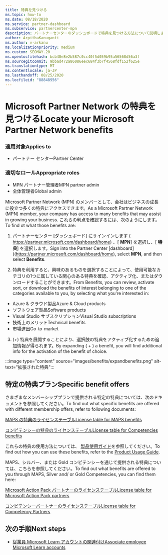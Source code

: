 ```yaml
---
title: 特典を見つける
ms.topic: how-to
ms.date: 08/18/2020
ms.service: partner-dashboard
ms.subservice: partnercenter-mpn
description: パートナーセンターのダッシュボードで特典を見つける方法について説明します。
author: ArpithaKanuganti
ms.author: v-arkanu
ms.localizationpriority: medium
ms.custom: SEOMAY.20
ms.openlocfilehash: bcb48e8e2b587c0cc40f5d059b95a56568d56a3f
ms.sourcegitcommit: 9bbad472a86086eec684f3b7f4568fdf152f625e
ms.translationtype: MT
ms.contentlocale: ja-JP
ms.lasthandoff: 08/25/2020
ms.locfileid: "88848956"
---
```

# <a name="locate-your-microsoft-partner-network-benefits"></a><span data-ttu-id="2aeeb-103">Microsoft Partner Network の特典を見つける</span><span class="sxs-lookup"><span data-stu-id="2aeeb-103">Locate your Microsoft Partner Network benefits</span></span> 

### <a name="applies-to"></a><span data-ttu-id="2aeeb-104">適用対象</span><span class="sxs-lookup"><span data-stu-id="2aeeb-104">Applies to</span></span>

- <span data-ttu-id="2aeeb-105">パートナー センター</span><span class="sxs-lookup"><span data-stu-id="2aeeb-105">Partner Center</span></span>

### <a name="appropriate-roles"></a><span data-ttu-id="2aeeb-106">適切なロール</span><span class="sxs-lookup"><span data-stu-id="2aeeb-106">Appropriate roles</span></span>

- <span data-ttu-id="2aeeb-107">MPN パートナー管理者</span><span class="sxs-lookup"><span data-stu-id="2aeeb-107">MPN partner admin</span></span>
- <span data-ttu-id="2aeeb-108">全体管理者</span><span class="sxs-lookup"><span data-stu-id="2aeeb-108">Global admin</span></span>

<span data-ttu-id="2aeeb-109">Microsoft Partner Network (MPN) のメンバーとして、会社はビジネスの成長に役立つ多くの特典にアクセスできます。</span><span class="sxs-lookup"><span data-stu-id="2aeeb-109">As a Microsoft Partner Network (MPN) member, your company has access to many benefits that may assist in growing your business.</span></span> <span data-ttu-id="2aeeb-110">これらの利点を確認するには、次のようにします。</span><span class="sxs-lookup"><span data-stu-id="2aeeb-110">To find ot what those benefits are:</span></span>

1. <span data-ttu-id="2aeeb-111">パートナーセンター [ダッシュボード] にサインインします ( https://partner.microsoft.com/dashboard/home) 、[ **MPN**] を選択し、[ **特典**] を選択します。</span><span class="sxs-lookup"><span data-stu-id="2aeeb-111">Sign into the Partner Center [dashboard]((https://partner.microsoft.com/dashboard/home), select **MPN**, and then select **Benefits**.</span></span>

2. <span data-ttu-id="2aeeb-112">特典を利用すると、興味のあるものを選択することによって、使用可能なカテゴリの1つに属している関心のある特典を確認、アクティブ化、またはダウンロードすることができます。</span><span class="sxs-lookup"><span data-stu-id="2aeeb-112">From Benefits, you can review, activate sort, or download the benefits of interest belonging to one of the categories available to you, by selecting what you're interested in:</span></span>

- <span data-ttu-id="2aeeb-113">Azure & クラウド製品</span><span class="sxs-lookup"><span data-stu-id="2aeeb-113">Azure & Cloud products</span></span>
- <span data-ttu-id="2aeeb-114">ソフトウェア製品</span><span class="sxs-lookup"><span data-stu-id="2aeeb-114">Software products</span></span>
- <span data-ttu-id="2aeeb-115">Visual Studio サブスクリプション</span><span class="sxs-lookup"><span data-stu-id="2aeeb-115">Visual Studio subscriptions</span></span>
- <span data-ttu-id="2aeeb-116">技術上のメリット</span><span class="sxs-lookup"><span data-stu-id="2aeeb-116">Technical benefits</span></span>
- <span data-ttu-id="2aeeb-117">市場進出</span><span class="sxs-lookup"><span data-stu-id="2aeeb-117">Go-to-market</span></span> 

3. <span data-ttu-id="2aeeb-118">(+) 特典を展開することにより、選択肢の特典をアクティブ化するための追加情報が得られます。</span><span class="sxs-lookup"><span data-stu-id="2aeeb-118">By expanding ( + ) a benefit, you will find additional info for the activation of the benefit of choice.</span></span>

:::image type="content" source="images/benefits/expandbenefits.png" alt-text="拡張された特典":::

## <a name="specific-benefit-offers"></a><span data-ttu-id="2aeeb-120">特定の特典プラン</span><span class="sxs-lookup"><span data-stu-id="2aeeb-120">Specific benefit offers</span></span>

<span data-ttu-id="2aeeb-121">さまざまなメンバーシッププランで提供される特定の特典については、次のドキュメントを参照してください。</span><span class="sxs-lookup"><span data-stu-id="2aeeb-121">To find out what specific benefits are offered with different membership offers, refer to following documents:</span></span>

[<span data-ttu-id="2aeeb-122">MAPS の特典のライセンステーブル</span><span class="sxs-lookup"><span data-stu-id="2aeeb-122">License table for MAPS benefits</span></span>](https://assetsprod.microsoft.com/mpn/MPN-MAPS-Software-IUR-License-Table.xlsx)

[<span data-ttu-id="2aeeb-123">コンピテンシーの特典のライセンステーブル</span><span class="sxs-lookup"><span data-stu-id="2aeeb-123">License table for Competencies benefits</span></span>](https://assetsprod.microsoft.com/mpn/mpn-maps-software-iur-competency-license-table.docx)

<span data-ttu-id="2aeeb-124">これらの特典の使用方法については、 [製品使用ガイド](https://assets.microsoft.com/MPN-MAPS-Product-Usage-Guide.pdf)を参照してください。</span><span class="sxs-lookup"><span data-stu-id="2aeeb-124">To find out how you can use these benefits,  refer to the [Product Usage Guide](https://assets.microsoft.com/MPN-MAPS-Product-Usage-Guide.pdf).</span></span>

<span data-ttu-id="2aeeb-125">MAPS、シルバー、または Gold コンピテンシーを通じて提供される特典については、こちらを参照してください。</span><span class="sxs-lookup"><span data-stu-id="2aeeb-125">To find out what benefits are offered to you through MAPS, Silver and/ or Gold Competencies, you can find them here:</span></span>

[<span data-ttu-id="2aeeb-126">Microsoft Action Pack パートナーのライセンステーブル</span><span class="sxs-lookup"><span data-stu-id="2aeeb-126">License table for Microsoft Action Pack partners</span></span>](https://assetsprod.microsoft.com/mpn/MPN-MAPS-Software-IUR-License-Table.xlsx)

[<span data-ttu-id="2aeeb-127">コンピテンシーパートナーのライセンステーブル</span><span class="sxs-lookup"><span data-stu-id="2aeeb-127">License table for Competency Partners</span></span>](https://assetsprod.microsoft.com/mpn-maps-software-iur-competency-license-table.docx)

## <a name="next-steps"></a><span data-ttu-id="2aeeb-128">次の手順</span><span class="sxs-lookup"><span data-stu-id="2aeeb-128">Next steps</span></span>

- [<span data-ttu-id="2aeeb-129">従業員 Microsoft Learn アカウントの関連付け</span><span class="sxs-lookup"><span data-stu-id="2aeeb-129">Associate employee Microsoft Learn accounts</span></span>](ms-learn-associate.md)